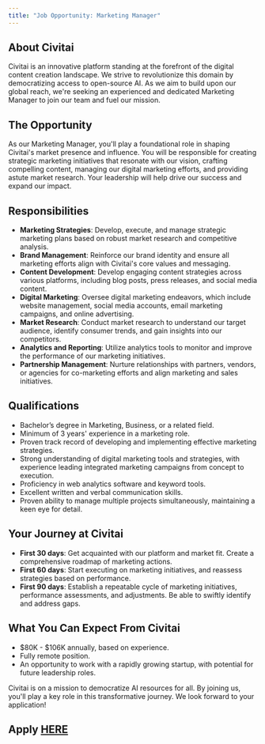 ```yaml
---
title: "Job Opportunity: Marketing Manager"
---
```


## About Civitai

Civitai is an innovative platform standing at the forefront of the digital content creation landscape. We strive to revolutionize this domain by democratizing access to open-source AI. As we aim to build upon our global reach, we're seeking an experienced and dedicated Marketing Manager to join our team and fuel our mission.

## The Opportunity

As our Marketing Manager, you'll play a foundational role in shaping Civitai's market presence and influence. You will be responsible for creating strategic marketing initiatives that resonate with our vision, crafting compelling content, managing our digital marketing efforts, and providing astute market research. Your leadership will help drive our success and expand our impact.

## Responsibilities

- **Marketing Strategies**: Develop, execute, and manage strategic marketing plans based on robust market research and competitive analysis.
- **Brand Management**: Reinforce our brand identity and ensure all marketing efforts align with Civitai's core values and messaging.
- **Content Development**: Develop engaging content strategies across various platforms, including blog posts, press releases, and social media content.
- **Digital Marketing**: Oversee digital marketing endeavors, which include website management, social media accounts, email marketing campaigns, and online advertising.
- **Market Research**: Conduct market research to understand our target audience, identify consumer trends, and gain insights into our competitors.
- **Analytics and Reporting**: Utilize analytics tools to monitor and improve the performance of our marketing initiatives.
- **Partnership Management**: Nurture relationships with partners, vendors, or agencies for co-marketing efforts and align marketing and sales initiatives.

## Qualifications

- Bachelor’s degree in Marketing, Business, or a related field.
- Minimum of 3 years' experience in a marketing role.
- Proven track record of developing and implementing effective marketing strategies.
- Strong understanding of digital marketing tools and strategies, with experience leading integrated marketing campaigns from concept to execution.
- Proficiency in web analytics software and keyword tools.
- Excellent written and verbal communication skills.
- Proven ability to manage multiple projects simultaneously, maintaining a keen eye for detail.

## Your Journey at Civitai

- **First 30 days**: Get acquainted with our platform and market fit. Create a comprehensive roadmap of marketing actions.
- **First 60 days**: Start executing on marketing initiatives, and reassess strategies based on performance.
- **First 90 days**: Establish a repeatable cycle of marketing initiatives, performance assessments, and adjustments. Be able to swiftly identify and address gaps.

## What You Can Expect From Civitai

- $80K - $106K annually, based on experience.
- Fully remote position.
- An opportunity to work with a rapidly growing startup, with potential for future leadership roles.

Civitai is on a mission to democratize AI resources for all. By joining us, you'll play a key role in this transformative journey. We look forward to your application!

## Apply [HERE](https://forms.clickup.com/8459928/f/825mr-5820/BEIF9TG69LYV9MQVSW)

